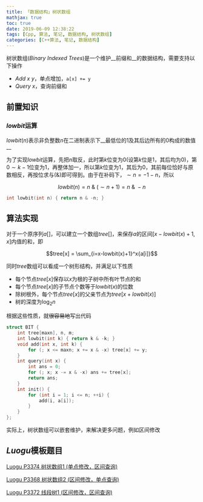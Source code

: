 ```yaml
---
title: 「数据结构」树状数组
mathjax: true
toc: true
date: 2019-06-09 12:38:22
tags: [Cpp, 算法, 笔记, 数据结构, 树状数组]
categories: [C++算法, 笔记, 数据结构] 
---
```


树状数组($Binary\ Indexed\ Trees$)是一个维护__前缀和__的数据结构，需要支持以下操作

<!--more-->

- $Add\ x\ y$，单点增加，`a[x] += y`
- $Query\ x$，查询前缀和

## 前置知识

### $lowbit$运算

$lowbit(n)$表示非负整数$n$在二进制表示下__最低位的1及其后边所有的0构成的数值__

为了实现$lowbit$运算，先把$n$取反，此时第$k$位变为$0$(设第$k$位是$1$，其后均为$0$)，第$0\sim k-1$位变为$1$，再整体加一，所以第$k$位变为$1$，其后为$0$，其前每位恰好与原数相反，再按位求与($\&$)即可得到。由于在补码下，$\sim n=-1-n$，所以

$$lowbit(n)=n\ \&\  (\sim n+1)=n\ \&\ -n$$

```cpp
int lowbit(int n) { return n & -n; }
```

## 算法实现

对于一个原序列$a[]$，可以建立一个数组$tree[]$，来保存$a$的区间$[x-lowbit(x)+1, x]$内值的和，即

$$tree[x] = \sum_{i=x-lowbit(x)+1}^x{a[i]}$$

同时$tree$数组可以看成一个树形结构，并满足以下性质

- 每个节点$tree[x]$保存以$x$为根的子树中所有叶节点的和
- 每个节点$tree[x]$的子节点个数等于$lowbit(x)$的位数
- 除树根外，每个节点$tree[x]$的父亲节点为$tree[x+lowbit(x)]$
- 树的深度为$\log_2n$

根据这些性质，就~~很容易地~~写出代码

```cpp
struct BIT {
    int tree[maxn], n, m;
    int lowbit(int k) { return k & -k; }
    void add(int x, int k) {
        for (; x <= maxn; x += x & -x) tree[x] += y;
    }
    int query(int x) {
        int ans = 0;
        for (; x; x -= x & -x) ans += tree[x];
        return ans;
    }
    int init() {
		for (int i = 1; i <= n; ++i) {
			add(i, a[i]);
        }
    }
};
```

实际上，树状数组可以嵌套维护，来解决更多问题，例如区间修改

## $Luogu$模板题目

[Luogu P3374 树状数组1 (单点修改，区间查询)](https://www.luogu.org/problemnew/show/P3374)

[Luogu P3368 树状数组2 (区间修改，单点查询)](https://www.luogu.org/problemnew/show/P3368)

[Luogu P3372 线段树1 (区间修改，区间查询)](https://www.luogu.org/problemnew/show/P3372)

